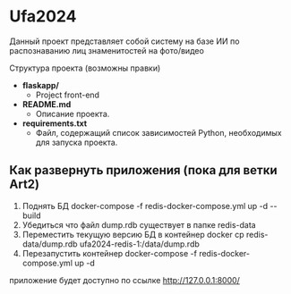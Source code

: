 # Ufa2024
Данный проект представляет собой систему на базе ИИ по распознаванию лиц знаменитостей на фото/видео

Структура проекта (возможны правки)

- **flaskapp/**
  - Project front-end
- **README.md**
  - Описание проекта.
- **requirements.txt**
  - Файл, содержащий список зависимостей Python, необходимых для запуска проекта.

## Как развернуть приложения (пока для ветки Art2)

1) Поднять БД 
  docker-compose -f redis-docker-compose.yml up -d --build
2) Убедиться что файл dump.rdb существует в папке redis-data
3) Переместить текущую версию БД в контейнер 
  docker cp redis-data/dump.rdb ufa2024-redis-1:/data/dump.rdb
4) Перезапустить контейнер
   docker-compose -f redis-docker-compose.yml up -d
   
приложение будет доступно по ссылке http://127.0.0.1:8000/

